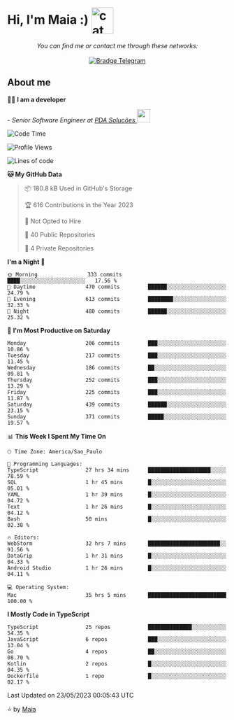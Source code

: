 <h1 align="left">Hi, I'm Maia :) 
<img src="https://emojis.slackmojis.com/emojis/images/1643509834/36299/black-cat.gif?1643509834" width="50" height="60" align="center"  alt="cat"/>
</h1>

<p align="center">
    <i>You can find me or contact me through these networks:</i>
    <br/><br/>
    <a href="https://t.me/mrootx" target="_blank">
        <img src="https://img.shields.io/badge/-Telegram-2CA5E0?logo=telegram&style=flat&logoColor=white" alt="Bradge Telegram" />
    </a>
</p>

## About me

:technologist: <strong>I am a developer</strong> <br>

<p><em> - Senior Software Engineer at <a href="https://pdasolucoes.com.br">PDA Soluções
</a><img src="https://media.giphy.com/media/WUlplcMpOCEmTGBtBW/giphy.gif" width="30"> 
</em></p>

<!--START_SECTION:waka-->
![Code Time](http://img.shields.io/badge/Code%20Time-2%2C640%20hrs%2021%20mins-blue)

![Profile Views](http://img.shields.io/badge/Profile%20Views-8-blue)

![Lines of code](https://img.shields.io/badge/From%20Hello%20World%20I%27ve%20Written-483.9%20thousand%20lines%20of%20code-blue)

**🐱 My GitHub Data** 

> 📦 180.8 kB Used in GitHub's Storage 
 > 
> 🏆 616 Contributions in the Year 2023
 > 
> 🚫 Not Opted to Hire
 > 
> 📜 40 Public Repositories 
 > 
> 🔑 4 Private Repositories 
 > 
**I'm a Night 🦉** 

```text
🌞 Morning                333 commits         ████░░░░░░░░░░░░░░░░░░░░░   17.56 % 
🌆 Daytime                470 commits         ██████░░░░░░░░░░░░░░░░░░░   24.79 % 
🌃 Evening                613 commits         ████████░░░░░░░░░░░░░░░░░   32.33 % 
🌙 Night                  480 commits         ██████░░░░░░░░░░░░░░░░░░░   25.32 % 
```
📅 **I'm Most Productive on Saturday** 

```text
Monday                   206 commits         ███░░░░░░░░░░░░░░░░░░░░░░   10.86 % 
Tuesday                  217 commits         ███░░░░░░░░░░░░░░░░░░░░░░   11.45 % 
Wednesday                186 commits         ██░░░░░░░░░░░░░░░░░░░░░░░   09.81 % 
Thursday                 252 commits         ███░░░░░░░░░░░░░░░░░░░░░░   13.29 % 
Friday                   225 commits         ███░░░░░░░░░░░░░░░░░░░░░░   11.87 % 
Saturday                 439 commits         ██████░░░░░░░░░░░░░░░░░░░   23.15 % 
Sunday                   371 commits         █████░░░░░░░░░░░░░░░░░░░░   19.57 % 
```


📊 **This Week I Spent My Time On** 

```text
🕑︎ Time Zone: America/Sao_Paulo

💬 Programming Languages: 
TypeScript               27 hrs 34 mins      ████████████████████░░░░░   78.59 % 
SQL                      1 hr 45 mins        █░░░░░░░░░░░░░░░░░░░░░░░░   05.01 % 
YAML                     1 hr 39 mins        █░░░░░░░░░░░░░░░░░░░░░░░░   04.72 % 
Text                     1 hr 26 mins        █░░░░░░░░░░░░░░░░░░░░░░░░   04.12 % 
Bash                     50 mins             █░░░░░░░░░░░░░░░░░░░░░░░░   02.38 % 

🔥 Editors: 
WebStorm                 32 hrs 7 mins       ███████████████████████░░   91.56 % 
DataGrip                 1 hr 31 mins        █░░░░░░░░░░░░░░░░░░░░░░░░   04.33 % 
Android Studio           1 hr 26 mins        █░░░░░░░░░░░░░░░░░░░░░░░░   04.11 % 

💻 Operating System: 
Mac                      35 hrs 5 mins       █████████████████████████   100.00 % 
```

**I Mostly Code in TypeScript** 

```text
TypeScript               25 repos            ██████████████░░░░░░░░░░░   54.35 % 
JavaScript               6 repos             ███░░░░░░░░░░░░░░░░░░░░░░   13.04 % 
Go                       4 repos             ██░░░░░░░░░░░░░░░░░░░░░░░   08.70 % 
Kotlin                   2 repos             █░░░░░░░░░░░░░░░░░░░░░░░░   04.35 % 
Dockerfile               1 repo              █░░░░░░░░░░░░░░░░░░░░░░░░   02.17 % 
```




 Last Updated on 23/05/2023 00:05:43 UTC
<!--END_SECTION:waka-->

⭐️ by [Maia](https://github.com/gabrielmaialva33/)


